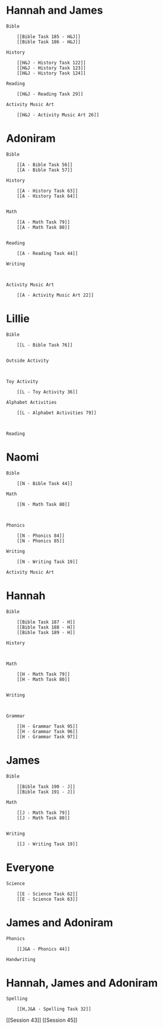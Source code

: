  # Hannah and James

	Bible

		[[Bible Task 185 - H&J]]
		[[Bible Task 186 - H&J]]

	History

		[[H&J - History Task 122]]
		[[H&J - History Task 123]]
		[[H&J - History Task 124]]

	Reading

		[[H&J - Reading Task 29]]

	Activity Music Art

		[[H&J - Activity Music Art 26]]
# Adoniram

	Bible

		[[A - Bible Task 56]]
		[[A - Bible Task 57]]

	History

		[[A - History Task 63]]
		[[A - History Task 64]]
		

	Math

		[[A - Math Task 79]]
		[[A - Math Task 80]]
		

	Reading

		[[A - Reading Task 44]]

	Writing

		

	Activity Music Art

		[[A - Activity Music Art 22]]

# Lillie

	Bible

		[[L - Bible Task 76]]
		

	Outside Activity

		

	Toy Activity

		[[L - Toy Activity 36]]

	Alphabet Activities

		[[L - Alphabet Activities 79]]
		
		

	Reading

		

# Naomi

	Bible

		[[N - Bible Task 44]]

	Math

		[[N - Math Task 80]]
		
		

	Phonics

		[[N - Phonics 84]]
		[[N - Phonics 85]]

	Writing

		[[N - Writing Task 19]]

	Activity Music Art

		

# Hannah

	Bible

		[[Bible Task 187 - H]]
		[[Bible Task 188 - H]]
		[[Bible Task 189 - H]]

	History

		

	Math

		[[H - Math Task 79]]
		[[H - Math Task 80]]
		

	Writing

		

	Grammar

		[[H - Grammar Task 95]]
		[[H - Grammar Task 96]]
		[[H - Grammar Task 97]]
# James

	Bible

		[[Bible Task 190 - J]]
		[[Bible Task 191 - J]]

	Math

		[[J - Math Task 79]]
		[[J - Math Task 80]]
		

	Writing

		[[J - Writing Task 19]]

# Everyone

	Science

		[[E - Science Task 62]]
		[[E - Science Task 63]]
# James and Adoniram

	Phonics

		[[J&A - Phonics 44]]

	Handwriting

		
# Hannah, James and Adoniram

	Spelling

		[[H,J&A - Spelling Task 32]]



[[Session 43]]
[[Session 45]]
